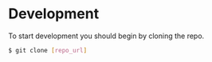 # Development

To start development you should begin by cloning the repo.

```bash
$ git clone [repo_url]
```
